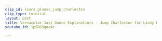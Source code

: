 ```yaml
---
clip_id: laura_glaess_jump_charleston
clip_type: tutorial
layout: post
title: Vernacular Jazz Dance Explanations - Jump Charleston for Lindy Hop & Swing Dance
youtube_id: 1pBDG9gaa4c

---
```


